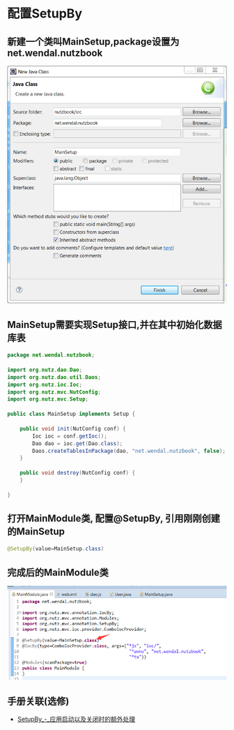 # 配置SetupBy

## 新建一个类叫MainSetup,package设置为net.wendal.nutzbook

![](images/setupby_1.png)

## MainSetup需要实现Setup接口,并在其中初始化数据库表

```java
package net.wendal.nutzbook;

import org.nutz.dao.Dao;
import org.nutz.dao.util.Daos;
import org.nutz.ioc.Ioc;
import org.nutz.mvc.NutConfig;
import org.nutz.mvc.Setup;

public class MainSetup implements Setup {

	public void init(NutConfig conf) {
		Ioc ioc = conf.getIoc();
		Dao dao = ioc.get(Dao.class);
		Daos.createTablesInPackage(dao, "net.wendal.nutzbook", false);
	}
	
	public void destroy(NutConfig conf) {
	}

}

```

## 打开MainModule类, 配置@SetupBy, 引用刚刚创建的MainSetup

```java
@SetupBy(value=MainSetup.class)
```

## 完成后的MainModule类

![](images/setupby_2.png)

## 手册关联(选修)

* [SetupBy_-_应用启动以及关闭时的额外处理](http://nutzam.com/core/mvc/modules.html#@SetupBy_-_应用启动以及关闭时的额外处理)